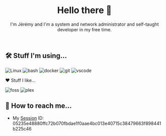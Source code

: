 <h1 align=center>Hello there 👋</h1>
<p align=center>I'm Jérémy and I'm a system and network administrator and self-taught developer in my free time.</p><br>

<h2>🛠 Stuff I'm using...</h2>

![Linux](https://img.shields.io/badge/-Linux-F9AB00?style=for-the-badge&logo=linux&logoColor=white&logoWidth=20)
![bash](https://img.shields.io/badge/-bash-262932?style=for-the-badge&logo=gnu-bash&logoWidth=20&logoColor=white)
![docker](https://img.shields.io/badge/-docker-2496ED?style=for-the-badge&logo=docker&logoWidth=20&logoColor=white)
![git](https://img.shields.io/badge/-GIT-EE0000?style=for-the-badge&logo=git&logoWidth=20&logoColor=white)
![vscode](https://img.shields.io/badge/-vscode-blue?style=for-the-badge&logo=visual-studio-code&logoWidth=20)

</h2>❤️ Stuff I like...</h2>

![foss](https://img.shields.io/badge/-open_source-53B50A?style=for-the-badge&logo=open-source-initiative&logoWidth=20&logoColor=white)
![plex](https://img.shields.io/badge/-plex-gray?style=for-the-badge&logo=plex&logoWidth=20)

<h2>💬 How to reach me... </h2>

* My [Session](https://getsession.org) ID: 05235e48880ffc72b070fbdae1f0aae4bc013e40715c38479663f898441b225c46

